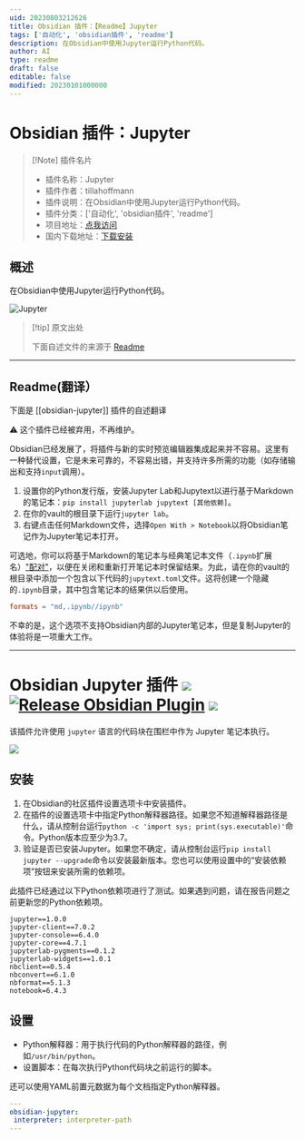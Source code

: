 ```yaml
---
uid: 20230803212626
title: Obsidian 插件：【Readme】Jupyter
tags: ['自动化', 'obsidian插件', 'readme']
description: 在Obsidian中使用Jupyter运行Python代码。
author: AI
type: readme
draft: false
editable: false
modified: 20230101000000
---
```


# Obsidian 插件：Jupyter

> [!Note] 插件名片
> - 插件名称：Jupyter
> - 插件作者：tillahoffmann
> - 插件说明：在Obsidian中使用Jupyter运行Python代码。
> - 插件分类：['自动化', 'obsidian插件', 'readme']
> - 项目地址：[点我访问](https://github.com/tillahoffmann/obsidian-jupyter)
> - 国内下载地址：[下载安装](https://pkmer.cn/products/plugin/pluginMarket/?obsidian-jupyter)

## 概述

在Obsidian中使用Jupyter运行Python代码。

![Jupyter](https://cdn.pkmer.cn/covers/obsidian-jupyter.gif!pkmer)

> [!tip] 原文出处
> 
>下面自述文件的来源于 [Readme](https://ghproxy.net/https://raw.githubusercontent.com/tillahoffmann/obsidian-jupyter/master/README.md)
> 

---

## Readme(翻译）

下面是 [[obsidian-jupyter]] 插件的自述翻译



⚠️ 这个插件已经被弃用，不再维护。

Obsidian已经发展了，将插件与新的实时预览编辑器集成起来并不容易。这里有一种替代设置，它是未来可靠的，不容易出错，并支持许多所需的功能（如存储输出和支持`input`调用）。

1. 设置你的Python发行版，安装Jupyter Lab和Jupytext以进行基于Markdown的笔记本：`pip install jupyterlab jupytext [其他依赖]`。
2. 在你的vault的根目录下运行`jupyter lab`。
3. 右键点击任何Markdown文件，选择`Open With > Notebook`以将Obsidian笔记作为Jupyter笔记本打开。

可选地，你可以将基于Markdown的笔记本与经典笔记本文件（`.ipynb`扩展名）["配对"](https://jupytext.readthedocs.io/en/latest/paired-notebooks.html)，以便在关闭和重新打开笔记本时保留结果。为此，请在你的vault的根目录中添加一个包含以下代码的`jupytext.toml`文件。这将创建一个隐藏的`.ipynb`目录，其中包含笔记本的结果供以后使用。

```toml
formats = "md,.ipynb//ipynb"
```

不幸的是，这个选项不支持Obsidian内部的Jupyter笔记本，但是复制Jupyter的体验将是一项重大工作。

---

# Obsidian Jupyter 插件 ![](https://img.shields.io/badge/stability-alpha-f4d03f.svg) [![Release Obsidian Plugin](https://github.com/tillahoffmann/obsidian-jupyter/actions/workflows/release.yml/badge.svg)](https://github.com/tillahoffmann/obsidian-jupyter/actions/workflows/release.yml) ![](https://img.shields.io/badge/python-≥3.7-blue)

该插件允许使用 `jupyter` 语言的代码块在围栏中作为 Jupyter 笔记本执行。

![](obsidian-jupyter.gif)

## 安装

1. 在Obsidian的社区插件设置选项卡中安装插件。
2. 在插件的设置选项卡中指定Python解释器路径。如果您不知道解释器路径是什么，请从控制台运行`python -c 'import sys; print(sys.executable)'`命令。Python版本应至少为3.7。
3. 验证是否已安装Jupyter。如果您不确定，请从控制台运行`pip install jupyter --upgrade`命令以安装最新版本。您也可以使用设置中的“安装依赖项”按钮来安装所需的依赖项。

此插件已经通过以下Python依赖项进行了测试。如果遇到问题，请在报告问题之前更新您的Python依赖项。

```
jupyter==1.0.0
jupyter-client==7.0.2
jupyter-console==6.4.0
jupyter-core==4.7.1
jupyterlab-pygments==0.1.2
jupyterlab-widgets==1.0.1
nbclient==0.5.4
nbconvert==6.1.0
nbformat==5.1.3
notebook=6.4.3
```

## 设置

* Python解释器：用于执行代码的Python解释器的路径，例如`/usr/bin/python`。
* 设置脚本：在每次执行Python代码块之前运行的脚本。

还可以使用YAML前置元数据为每个文档指定Python解释器。

```yaml
---
obsidian-jupyter:
 interpreter: interpreter-path
---
```



